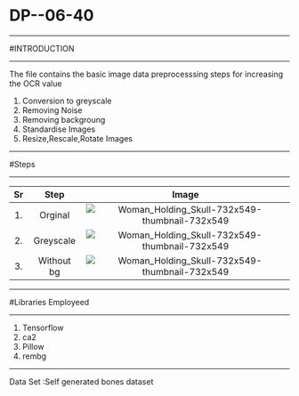 # DP--06-40
***
#INTRODUCTION
***
The file contains the basic image data preprocesssing steps for increasing the OCR value 
1. Conversion to greyscale
2. Removing Noise
3. Removing backgroung
4. Standardise Images
5. Resize,Rescale,Rotate Images
***
   #Steps
***
| Sr | Step | Image|
|:---:|:----:|:----:|
| 1. | Orginal| ![Woman_Holding_Skull-732x549-thumbnail-732x549](https://github.com/Ketanpolawar/DP--06-40/assets/115727322/60cce4cd-c2b4-49ee-9e66-679f993c109c ) |
| 2. | Greyscale|![Woman_Holding_Skull-732x549-thumbnail-732x549](https://github.com/Ketanpolawar/DP--06-40/assets/115727322/7db52f1f-2482-4b49-92ef-f97821046b73) |
| 3. | Without bg|![Woman_Holding_Skull-732x549-thumbnail-732x549](https://github.com/Ketanpolawar/DP--06-40/assets/115727322/d6280ce8-f0f2-4ccb-950d-41f003631e4a)|



 

***
#Libraries Employeed 
***

1. Tensorflow
2. ca2
3. Pillow
4. rembg
***
Data Set :Self generated bones dataset
